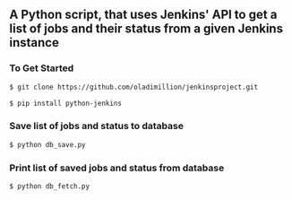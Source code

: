 ## A Python script, that uses Jenkins' API to get a list of jobs and their status from a given Jenkins instance


### To Get Started
```bash
$ git clone https://github.com/oladimillion/jenkinsproject.git
```

```bash
$ pip install python-jenkins
```

### Save list of jobs and status to database
```bash
$ python db_save.py
```

### Print list of saved jobs and status from database
```bash
$ python db_fetch.py
```

